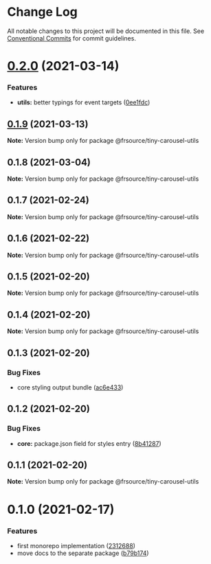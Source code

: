 # Change Log

All notable changes to this project will be documented in this file.
See [Conventional Commits](https://conventionalcommits.org) for commit guidelines.

# [0.2.0](https://github.com/FRSource/tiny-carousel/compare/@frsource/tiny-carousel-utils@0.1.9...@frsource/tiny-carousel-utils@0.2.0) (2021-03-14)


### Features

* **utils:** better typings for event targets ([0ee1fdc](https://github.com/FRSource/tiny-carousel/commit/0ee1fdcbf7c62beebb2a956748dbe98e3764ae54))





## [0.1.9](https://github.com/FRSource/tiny-carousel/compare/@frsource/tiny-carousel-utils@0.1.8...@frsource/tiny-carousel-utils@0.1.9) (2021-03-13)

**Note:** Version bump only for package @frsource/tiny-carousel-utils





## 0.1.8 (2021-03-04)

**Note:** Version bump only for package @frsource/tiny-carousel-utils





## 0.1.7 (2021-02-24)

**Note:** Version bump only for package @frsource/tiny-carousel-utils





## 0.1.6 (2021-02-22)

**Note:** Version bump only for package @frsource/tiny-carousel-utils





## 0.1.5 (2021-02-20)

**Note:** Version bump only for package @frsource/tiny-carousel-utils





## 0.1.4 (2021-02-20)

**Note:** Version bump only for package @frsource/tiny-carousel-utils





## 0.1.3 (2021-02-20)


### Bug Fixes

* core styling output bundle ([ac6e433](https://github.com/FRSource/tiny-carousel/commit/ac6e433d8496b99ab7ffb68cbf58bf8b6d3d0ce0))





## 0.1.2 (2021-02-20)


### Bug Fixes

* **core:** package.json field for styles entry ([8b41287](https://github.com/FRSource/tiny-carousel/commit/8b412873818cc94e6810f3247046477a53d150ed))





## 0.1.1 (2021-02-20)

**Note:** Version bump only for package @frsource/tiny-carousel-utils





# 0.1.0 (2021-02-17)


### Features

* first monorepo implementation ([2312688](https://github.com/FRSource/tiny-carousel/commit/2312688645844099d71c228e9c94c5313fe33a61))
* move docs to the separate package ([b79b174](https://github.com/FRSource/tiny-carousel/commit/b79b174774e401d09ba2fd3877475741282c6eca))
